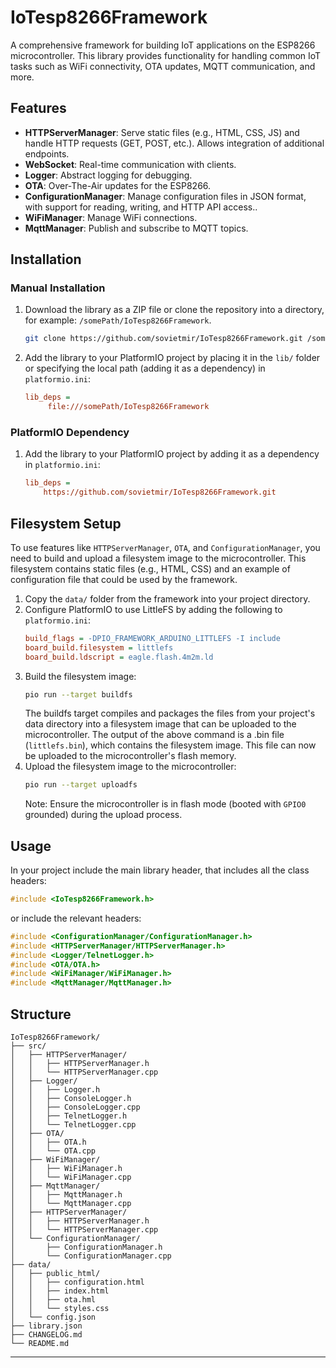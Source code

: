 # IoTesp8266Framework

A comprehensive framework for building IoT applications on the ESP8266 microcontroller. This library provides functionality for handling common IoT tasks such as WiFi connectivity, OTA updates, MQTT communication, and more. 

## Features
- **HTTPServerManager**: Serve static files (e.g., HTML, CSS, JS) and handle HTTP requests (GET, POST, etc.). Allows integration of additional endpoints.
- **WebSocket**: Real-time communication with clients.
- **Logger**: Abstract logging for debugging.
- **OTA**: Over-The-Air updates for the ESP8266.
- **ConfigurationManager**:  Manage configuration files in JSON format, with support for reading, writing, and HTTP API access..
- **WiFiManager**: Manage WiFi connections.
- **MqttManager**: Publish and subscribe to MQTT topics.

## Installation
### Manual Installation
1. Download the library as a ZIP file or clone the repository into a directory, for example: `/somePath/IoTesp8266Framework`.
   ```sh
   git clone https://github.com/sovietmir/IoTesp8266Framework.git /somePath/IoTesp8266Framework
   ```
2. Add the library to your PlatformIO project by placing it in the `lib/` folder or specifying the local path (adding it as a dependency) in `platformio.ini`:
   ```ini
   lib_deps =
       	file:///somePath/IoTesp8266Framework
   ```
### PlatformIO Dependency
1. Add the library to your PlatformIO project by adding it as a dependency in `platformio.ini`:
   ```ini
   lib_deps =
       https://github.com/sovietmir/IoTesp8266Framework.git
   ```

## Filesystem Setup
To use features like `HTTPServerManager`, `OTA`, and `ConfigurationManager`, you need to build and upload a filesystem image to the microcontroller. This filesystem contains static files (e.g., HTML, CSS) and an example of configuration file that could be used by the framework.

1. Copy the `data/` folder from the framework into your project directory.
2. Configure PlatformIO to use LittleFS by adding the following to `platformio.ini`:
   ```ini
   build_flags = -DPIO_FRAMEWORK_ARDUINO_LITTLEFS -I include
   board_build.filesystem = littlefs
   board_build.ldscript = eagle.flash.4m2m.ld
   ```
3. Build the filesystem image:
   ```sh
   pio run --target buildfs 
   ```
   The buildfs target compiles and packages the files from your project's data directory into a filesystem image that can be uploaded to the microcontroller. The output of the above command is a .bin file (`littlefs.bin`), which contains the filesystem image. This file can now be uploaded to the microcontroller's flash memory.
4. Upload the filesystem image to the microcontroller:
   ```sh
   pio run --target uploadfs
   ```
   Note: Ensure the microcontroller is in flash mode (booted with `GPIO0` grounded) during the upload process.


## Usage
In your project include the main library header, that includes all the class headers:
```cpp
#include <IoTesp8266Framework.h>
```
or include the relevant headers:
```cpp
#include <ConfigurationManager/ConfigurationManager.h>
#include <HTTPServerManager/HTTPServerManager.h>
#include <Logger/TelnetLogger.h>
#include <OTA/OTA.h>
#include <WiFiManager/WiFiManager.h>
#include <MqttManager/MqttManager.h>
```

## Structure 

```
IoTesp8266Framework/
├── src/
│   ├── HTTPServerManager/
│   │   ├── HTTPServerManager.h
│   │   └── HTTPServerManager.cpp
│   ├── Logger/
│   │   ├── Logger.h
│   │   ├── ConsoleLogger.h
│   │   ├── ConsoleLogger.cpp
│   │   ├── TelnetLogger.h
│   │   └── TelnetLogger.cpp
│   ├── OTA/
│   │   ├── OTA.h
│   │   └── OTA.cpp
│   ├── WiFiManager/
│   │   ├── WiFiManager.h
│   │   └── WiFiManager.cpp
│   ├── MqttManager/
│   │   ├── MqttManager.h
│   │   └── MqttManager.cpp
│   ├── HTTPServerManager/
│   │   ├── HTTPServerManager.h
│   │   └── HTTPServerManager.cpp
│   └── ConfigurationManager/
│       ├── ConfigurationManager.h
│       └── ConfigurationManager.cpp
├── data/
│   ├── public_html/
│   │   ├── configuration.html
│   │   ├── index.html
│   │   ├── ota.hml
│   │   └── styles.css
│   └── config.json
├── library.json
├── CHANGELOG.md
└── README.md
```

---
